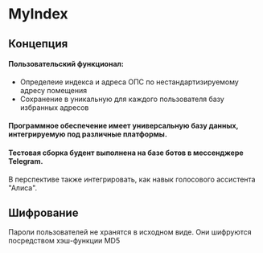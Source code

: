 # MyIndex
## Концепция

#### Пользовательский функционал:
- Определеие индекса и адреса ОПС по нестандартизируемому адресу помещения
- Сохранение в уникальную для каждого пользователя базу избранных адресов

#### Программное обеспечение имеет универсальную базу данных, интегрируемую под различные платформы.

#### Тестовая сборка будент выполнена на базе ботов в мессенджере Telegram.
В перспективе также интегрировать, как навык голосового ассистента "Алиса".

## Шифрование
Пароли пользователей не хранятся в исходном виде. Они шифруются посредством хэш-функции MD5
